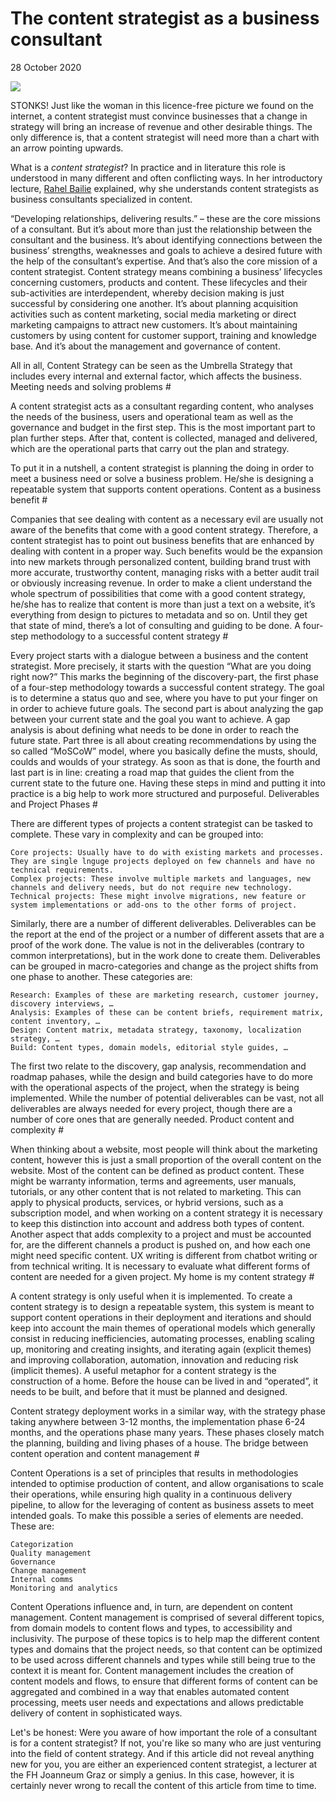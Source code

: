 
# The content strategist as a business consultant


28 October 2020

![](https://oer.putyourlightson.dev/assets/images/_banner/content-strategist_business-consultant_stonks.jpg)

STONKS! Just like the woman in this licence-free picture we found on the internet, a content strategist must convince businesses that a change in strategy will bring an increase of revenue and other desirable things. The only difference is, that a content strategist will need more than a chart with an arrow pointing upwards.

What is a *content strategist*? In practice and in literature this role is understood in many different and often conflicting ways. In her introductory lecture, [Rahel Bailie][rahelbailie] explained, why she understands content strategists as business consultants specialized in content.

“Developing relationships, delivering results.” – these are the core missions of a consultant. But it’s about more than just the relationship between the consultant and the business. It’s about identifying connections between the business’ strengths, weaknesses and goals to achieve a desired future with the help of the consultant’s expertise. And that’s also the core mission of a content strategist. Content strategy means combining a business’ lifecycles concerning customers, products and content. These lifecycles and their sub-activities are interdependent, whereby decision making is just successful by considering one another. It’s about planning acquisition activities such as content marketing, social media marketing or direct marketing campaigns to attract new customers. It’s about maintaining customers by using content for customer support, training and knowledge base. And it’s about the management and governance of content.

All in all, Content Strategy can be seen as the Umbrella Strategy that includes every internal and external factor, which affects the business.
Meeting needs and solving problems #

A content strategist acts as a consultant regarding content, who analyses the needs of the business, users and operational team as well as the governance and budget in the first step. This is the most important part to plan further steps. After that, content is collected, managed and delivered, which are the operational parts that carry out the plan and strategy.

To put it in a nutshell, a content strategist is planning the doing in order to meet a business need or solve a business problem. He/she is designing a repeatable system that supports content operations.
Content as a business benefit #

Companies that see dealing with content as a necessary evil are usually not aware of the benefits that come with a good content strategy. Therefore, a content strategist has to point out business benefits that are enhanced by dealing with content in a proper way. Such benefits would be the expansion into new markets through personalized content, building brand trust with more accurate, trustworthy content, managing risks with a better audit trail or obviously increasing revenue. In order to make a client understand the whole spectrum of possibilities that come with a good content strategy, he/she has to realize that content is more than just a text on a website, it’s everything from design to pictures to metadata and so on. Until they get that state of mind, there’s a lot of consulting and guiding to be done.
A four-step methodology to a successful content strategy #

Every project starts with a dialogue between a business and the content strategist. More precisely, it starts with the question “What are you doing right now?” This marks the beginning of the discovery-part, the first phase of a four-step methodology towards a successful content strategy. The goal is to determine a status quo and see, where you have to put your finger on in order to achieve future goals. The second part is about analyzing the gap between your current state and the goal you want to achieve. A gap analysis is about defining what needs to be done in order to reach the future state. Part three is all about creating recommendations by using the so called “MoSCoW” model, where you basically define the musts, should, coulds and woulds of your strategy. As soon as that is done, the fourth and last part is in line: creating a road map that guides the client from the current state to the future one. Having these steps in mind and putting it into practice is a big help to work more structured and purposeful.
Deliverables and Project Phases #

There are different types of projects a content strategist can be tasked to complete. These vary in complexity and can be grouped into:

    Core projects: Usually have to do with existing markets and processes. They are single lnguge projects deployed on few channels and have no technical requirements.
    Complex projects: These involve multiple markets and languages, new channels and delivery needs, but do not require new technology.
    Technical projects: These might involve migrations, new feature or system implementations or add-ons to the other forms of project.

Similarly, there are a number of different deliverables. Deliverables can be the report at the end of the project or a number of different assets that are a proof of the work done. The value is not in the deliverables (contrary to common interpretations), but in the work done to create them. Deliverables can be grouped in macro-categories and change as the project shifts from one phase to another. These categories are:

    Research: Examples of these are marketing research, customer journey, discovery interviews, …
    Analysis: Examples of these can be content briefs, requirement matrix, content inventory, …
    Design: Content matrix, metadata strategy, taxonomy, localization strategy, …
    Build: Content types, domain models, editorial style guides, …

The first two relate to the discovery, gap analysis, recommendation and roadmap pahases, while the design and build categories have to do more with the operational aspects of the project, when the strategy is being implemented. While the number of potential deliverables can be vast, not all deliverables are always needed for every project, though there are a number of core ones that are generally needed.
Product content and complexity #

When thinking about a website, most people will think about the marketing content, however this is just a small proportion of the overall content on the website. Most of the content can be defined as product content. These might be warranty information, terms and agreements, user manuals, tutorials, or any other content that is not related to marketing. This can apply to physical products, services, or hybrid versions, such as a subscription model, and when working on a content strategy it is necessary to keep this distinction into account and address both types of content. Another aspect that adds complexity to a project and must be accounted for, are the different channels a product is pushed on, and how each one might need specific content. UX writing is different from chatbot writing or from technical writing. It is necessary to evaluate what different forms of content are needed for a given project.
My home is my content strategy #

A content strategy is only useful when it is implemented. To create a content strategy is to design a repeatable system, this system is meant to support content operations in their deployment and iterations and should keep into account the main themes of operational models which generally consist in reducing inefficiencies, automating processes, enabling scaling up, monitoring and creating insights, and iterating again (explicit themes) and improving collaboration, automation, innovation and reducing risk (implicit themes). A useful metaphor for a content strategy is the construction of a home. Before the house can be lived in and “operated”, it needs to be built, and before that it must be planned and designed.

Content strategy deployment works in a similar way, with the strategy phase taking anywhere between 3-12 months, the implementation phase 6-24 months, and the operations phase many years. These phases closely match the planning, building and living phases of a house.
The bridge between content operation and content management #

Content Operations is a set of principles that results in methodologies intended to optimise production of content, and allow organisations to scale their operations, while ensuring high quality in a continuous delivery pipeline, to allow for the leveraging of content as business assets to meet intended goals. To make this possible a series of elements are needed. These are:

    Categorization
    Quality management
    Governance
    Change management
    Internal comms
    Monitoring and analytics

Content Operations influence and, in turn, are dependent on content management. Content management is comprised of several different topics, from domain models to content flows and types, to accessibility and inclusivity. The purpose of these topics is to help map the different content types and domains that the project needs, so that content can be optimized to be used across different channels and types while still being true to the context it is meant for. Content management includes the creation of content models and flows, to ensure that different forms of content can be aggregated and combined in a way that enables automated content processing, meets user needs and expectations and allows predictable delivery of content in sophisticated ways.

Let's be honest: Were you aware of how important the role of a consultant is for a content strategist? If not, you're like so many who are just venturing into the field of content strategy. And if this article did not reveal anything new for you, you are either an experienced content strategist, a lecturer at the FH Joanneum Graz or simply a genius. In this case, however, it is certainly never wrong to recall the content of this article from time to time.

[rahelbailie]: https://www.fh-joanneum.at/hochschule/person/rahel-anne-bailie/
